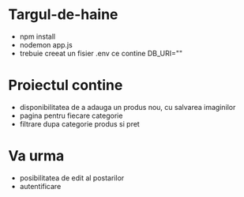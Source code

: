 # Targul-de-haine
 
 - npm install
 - nodemon app.js
 - trebuie creeat un fisier .env ce contine DB_URI=""


# Proiectul contine
- disponibilitatea de a adauga un produs nou, cu salvarea imaginilor
- pagina pentru fiecare categorie
- filtrare dupa categorie produs si pret

# Va urma
- posibilitatea de edit al postarilor
- autentificare

